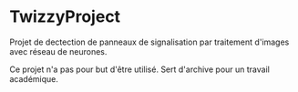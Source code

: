 # TwizzyProject

Projet de dectection de panneaux de signalisation par traitement d'images avec réseau de neurones.

Ce projet n'a pas pour but d'être utilisé. Sert d'archive pour un travail académique. 
